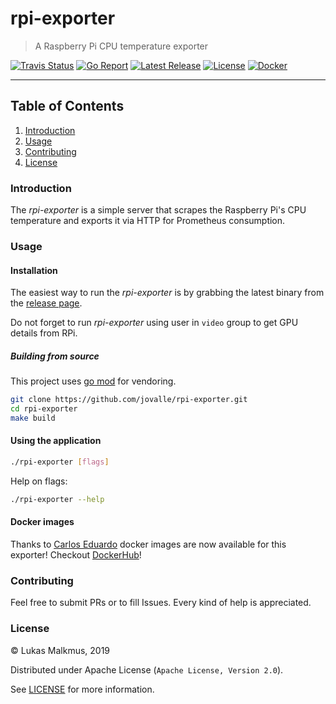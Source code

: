 # rpi-exporter

> A Raspberry Pi CPU temperature exporter

[![Travis Status][travis_badge]][travis]
[![Go Report][report_badge]][report]
[![Latest Release][release_badge]][release]
[![License][license_badge]][license]
[![Docker][docker_badge]][docker]

---

## Table of Contents

1. [Introduction](#introduction)
2. [Usage](#usage)
3. [Contributing](#contributing)
4. [License](#license)

### Introduction

The *rpi-exporter* is a simple server that scrapes the Raspberry Pi's CPU
temperature and exports it via HTTP for Prometheus consumption.

### Usage

#### Installation

The easiest way to run the *rpi-exporter* is by grabbing the latest binary from
the [release page][release].

Do not forget to run *rpi-exporter* using user in `video` group to get GPU
details from RPi.

##### Building from source

This project uses [go mod] for vendoring.

```bash
git clone https://github.com/jovalle/rpi-exporter.git
cd rpi-exporter
make build
```

#### Using the application

```bash
./rpi-exporter [flags]
```

Help on flags:

```bash
./rpi-exporter --help
```

#### Docker images

Thanks to [Carlos Eduardo] docker images are now available for this exporter!
Checkout [DockerHub]!

### Contributing

Feel free to submit PRs or to fill Issues. Every kind of help is appreciated.

### License

© Lukas Malkmus, 2019

Distributed under Apache License (`Apache License, Version 2.0`).

See [LICENSE](LICENSE) for more information.

<!-- Links -->
[go mod]: https://golang.org/cmd/go/#hdr-Module_maintenance
[Lukas Malkmus]: https://github.com/lukasmalkmus
[Carlos Eduardo]: https://github.com/carlosedp
[DockerHub]: https://hub.docker.com/r/carlosedp/arm_exporter

<!-- Badges -->
[travis]: https://travis-ci.com/lukasmalkmus/rpi-exporter
[travis_badge]: https://travis-ci.com/lukasmalkmus/rpi-exporter.svg
[report]: https://goreportcard.com/report/github.com/lukasmalkmus/rpi-exporter
[report_badge]: https://goreportcard.com/badge/github.com/lukasmalkmus/rpi-exporter
[release]: https://github.com/lukasmalkmus/rpi-exporter/releases
[release_badge]: https://img.shields.io/github/release/lukasmalkmus/rpi-exporter.svg
[license]: https://opensource.org/licenses/Apache-2.0
[license_badge]: https://img.shields.io/badge/license-Apache-blue.svg
[docker]: https://hub.docker.com/r/carlosedp/arm_exporter
[docker_badge]: https://img.shields.io/docker/pulls/carlosedp/arm_exporter.svg
